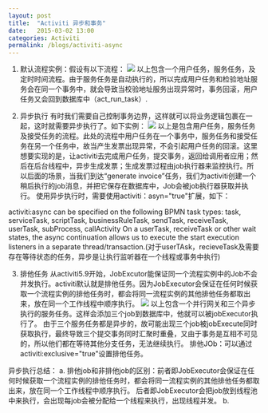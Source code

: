 ```yaml
---
layout: post
title:  "Activiti 异步和事务"
date:   2015-03-02 13:00
categories: Activiti
permalink: /blogs/activiti-async
---
```


1. 默认流程实例：假设有以下流程：
![](http://e-present.github.io/images/activit-2016-03-01.png)
       以上包含一个用户任务，服务任务，及定时时间流程。由于服务任务是自动执行的，所以完成用户任务和检验地址服务会在同一个事务中，就会导致当校验地址服务出现异常时，事务回滚，用户任务又会回到数据库中（act_run_task）.

2. 异步执行
    有时我们需要自己控制事务边界，这样就可以将业务逻辑包裹在一起，这时就需要异步执行了。如下实例：
    ![](http://e-present.github.io/images/activit-2016-03-06-01.png)
以上是包含用户任务，服务任务及接受任务的流程。此处的流程中用户任务在一个事务中，服务任务和接受任务在另一个任务中，故当产生发票出现异常，不会引起用户任务的回滚。这里想要实现的是，让activiti去完成用户任务，提交事务，返回给调用者应用；然后在后台线程中，异步生成发票；生成发票过程由job执行器来监控执行。所以后面的场景，当我们到达“generate invoice”任务，我们为activiti创建一个稍后执行的job消息，并把它保存在数据库中，Job会被job执行器获取并执行。
     使用异步执行时，需要使用activiti：asyn="true"扩展，如下：
     
    <serviceTask id="service1" name="Generate Invoice" activiti:class="my.custom.Delegate" activiti:async="true" />
 activiti:async can be specified on the following BPMN task types: task, serviceTask, scriptTask, businessRuleTask,         sendTask, receiveTask, userTask, subProcess, callActivity
On a userTask, receiveTask or other wait states, the async continuation allows us to execute the start execution listeners in a separate thread/transaction.(对于userTAsk，recieveTask及需要存在等待状态的任务，异步是让执行监听器在一个线程或事务中执行)


3. 排他任务
    从activiti5.9开始，JobExcutor能保证同一个流程实例中的Job不会并发执行。activiti默认就是排他任务。因为JobExecutor会保证在任何时候获取一个流程实例的排他任务时，都会将同一流程实例的其他排他任务都取出来，放在同一个工作线程中顺序执行。
     ![](http://e-present.github.io/images/activiti-2016-03-06-02.png)
      以上包含一个并行网关和三个异步执行的服务任务。这样会添加三个job到数据库中，他就可以被jobExecutor执行了。
       由于三个服务任务都是异步的，故可能出现三个job被jobExecute同时获取执行，最终导致三个提交事务同时汇聚时重叠，又由于事务是互相不可见的，所以他们都在等待其他分支任务，无法继续执行。
     排他JOb：可以通过activiti:exclusive="true"设置排他任务。


异步执行总结：
    a. 排他job和非排他job的区别：前者即JobExecutor会保证在任何时候获取一个流程实例的排他任务时，都会将同一流程实例的其他排他任务都取出来，放在同一个工作线程中顺序执行。 后者即JobExecutor会把job放到线程池中来执行，会出现每job会被分配给一个线程来执行，出现线程并发。
   b.



